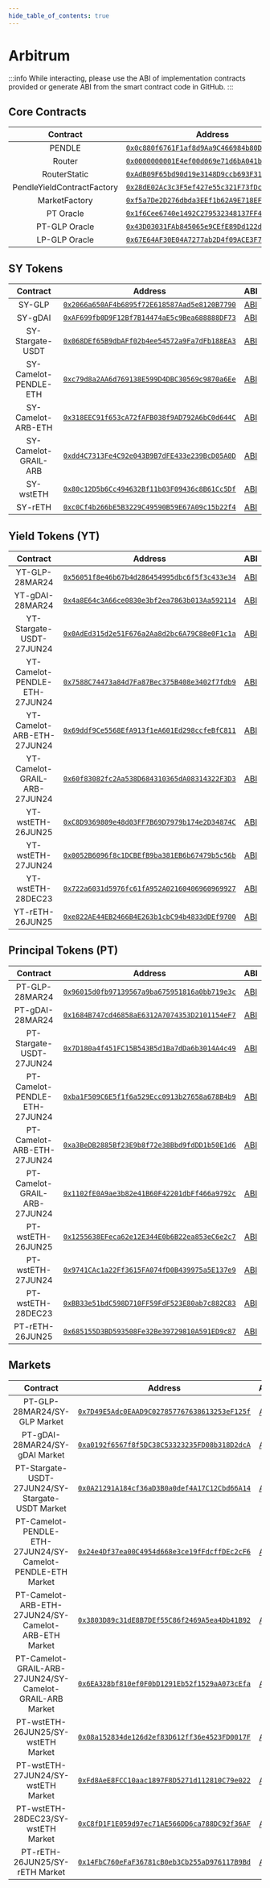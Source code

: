 ```yaml
---
hide_table_of_contents: true
---
```


# Arbitrum

:::info
While interacting, please use the ABI of implementation contracts provided or generate ABI from the smart contract code in GitHub.
:::

## Core Contracts

|          Contract          |                                                        Address                                                         |                                                              ABI                                                              |
| :------------------------: | :--------------------------------------------------------------------------------------------------------------------: | :---------------------------------------------------------------------------------------------------------------------------: |
|           PENDLE           |  [`0x0c880f6761F1af8d9Aa9C466984b80DAb9a8c9e8`](https://arbiscan.io/token/0x0c880f6761F1af8d9Aa9C466984b80DAb9a8c9e8)  | [ABI](http://api.arbiscan.io/api?module=contract&action=getabi&address=0x0c880f6761F1af8d9Aa9C466984b80DAb9a8c9e8&format=raw) |
|           Router           | [`0x0000000001E4ef00d069e71d6bA041b0A16F7eA0`](https://arbiscan.io/address/0x0000000001E4ef00d069e71d6bA041b0A16F7eA0) | [ABI](http://api.arbiscan.io/api?module=contract&action=getabi&address=0x0000000001E4ef00d069e71d6bA041b0A16F7eA0&format=raw) |  |
|        RouterStatic        | [`0xAdB09F65bd90d19e3148D9ccb693F3161C6DB3E8`](https://arbiscan.io/address/0xAdB09F65bd90d19e3148D9ccb693F3161C6DB3E8) | [ABI](http://api.arbiscan.io/api?module=contract&action=getabi&address=0xAdB09F65bd90d19e3148D9ccb693F3161C6DB3E8&format=raw) |  |
| PendleYieldContractFactory | [`0x28dE02Ac3c3F5ef427e55c321F73fDc7F192e8E4`](https://arbiscan.io/address/0x28dE02Ac3c3F5ef427e55c321F73fDc7F192e8E4) | [ABI](http://api.arbiscan.io/api?module=contract&action=getabi&address=0x28dE02Ac3c3F5ef427e55c321F73fDc7F192e8E4&format=raw) |
|       MarketFactory        | [`0xf5a7De2D276dbda3EEf1b62A9E718EFf4d29dDC8`](https://arbiscan.io/address/0xf5a7De2D276dbda3EEf1b62A9E718EFf4d29dDC8) | [ABI](http://api.arbiscan.io/api?module=contract&action=getabi&address=0xf5a7De2D276dbda3EEf1b62A9E718EFf4d29dDC8&format=raw) |
|         PT Oracle          | [`0x1f6Cee6740e1492C279532348137FF40E0f23D05`](https://arbiscan.io/address/0x1f6Cee6740e1492C279532348137FF40E0f23D05) | [ABI](http://api.arbiscan.io/api?module=contract&action=getabi&address=0x1f6Cee6740e1492C279532348137FF40E0f23D05&format=raw) |
|       PT-GLP Oracle        | [`0x43D03031FAb845065e9CEfE89Dd122d63F72011F`](https://arbiscan.io/address/0x43D03031FAb845065e9CEfE89Dd122d63F72011F) | [ABI](http://api.arbiscan.io/api?module=contract&action=getabi&address=0x43D03031FAb845065e9CEfE89Dd122d63F72011F&format=raw) |
|       LP-GLP Oracle        | [`0x67E64AF30E04A7277ab2D4f09ACE3F77a15801F9`](https://arbiscan.io/address/0x67E64AF30E04A7277ab2D4f09ACE3F77a15801F9) | [ABI](http://api.arbiscan.io/api?module=contract&action=getabi&address=0x67E64AF30E04A7277ab2D4f09ACE3F77a15801F9&format=raw) |

## SY Tokens
|       Contract        |                                                        Address                                                         |                                                              ABI                                                              |
| :-------------------: | :--------------------------------------------------------------------------------------------------------------------: | :---------------------------------------------------------------------------------------------------------------------------: |
|        SY-GLP         | [`0x2066a650AF4b6895f72E618587Aad5e8120B7790`](https://arbiscan.io/address/0x2066a650AF4b6895f72E618587Aad5e8120B7790) | [ABI](http://api.arbiscan.io/api?module=contract&action=getabi&address=0x2066a650AF4b6895f72E618587Aad5e8120B7790&format=raw) |
|        SY-gDAI        | [`0xAF699fb0D9F12Bf7B14474aE5c9Bea688888DF73`](https://arbiscan.io/address/0xAF699fb0D9F12Bf7B14474aE5c9Bea688888DF73) | [ABI](http://api.arbiscan.io/api?module=contract&action=getabi&address=0xAF699fb0D9F12Bf7B14474aE5c9Bea688888DF73&format=raw) |
|   SY-Stargate-USDT    | [`0x068DEf65B9dbAFf02b4ee54572a9Fa7dFb188EA3`](https://arbiscan.io/address/0x068DEf65B9dbAFf02b4ee54572a9Fa7dFb188EA3) | [ABI](http://api.arbiscan.io/api?module=contract&action=getabi&address=0x068DEf65B9dbAFf02b4ee54572a9Fa7dFb188EA3&format=raw) |
| SY-Camelot-PENDLE-ETH | [`0xc79d8a2AA6d769138E599D4DBC30569c9870a6Ee`](https://arbiscan.io/address/0xc79d8a2AA6d769138E599D4DBC30569c9870a6Ee) | [ABI](http://api.arbiscan.io/api?module=contract&action=getabi&address=0xc79d8a2AA6d769138E599D4DBC30569c9870a6Ee&format=raw) |
|  SY-Camelot-ARB-ETH   | [`0x318EEC91f653cA72fAFB038f9AD792A6bC0d644C`](https://arbiscan.io/address/0x318EEC91f653cA72fAFB038f9AD792A6bC0d644C) | [ABI](http://api.arbiscan.io/api?module=contract&action=getabi&address=0x318EEC91f653cA72fAFB038f9AD792A6bC0d644C&format=raw) |
| SY-Camelot-GRAIL-ARB  | [`0xdd4C7313Fe4C92e043B9B7dFE433e239BcD05A0D`](https://arbiscan.io/address/0xdd4C7313Fe4C92e043B9B7dFE433e239BcD05A0D) | [ABI](http://api.arbiscan.io/api?module=contract&action=getabi&address=0xdd4C7313Fe4C92e043B9B7dFE433e239BcD05A0D&format=raw) |
|       SY-wstETH       | [`0x80c12D5b6Cc494632Bf11b03F09436c8B61Cc5Df`](https://arbiscan.io/address/0x80c12D5b6Cc494632Bf11b03F09436c8B61Cc5Df) | [ABI](http://api.arbiscan.io/api?module=contract&action=getabi&address=0x80c12D5b6Cc494632Bf11b03F09436c8B61Cc5Df&format=raw) |
|        SY-rETH        | [`0xc0Cf4b266bE5B3229C49590B59E67A09c15b22f4`](https://arbiscan.io/address/0xc0Cf4b266bE5B3229C49590B59E67A09c15b22f4) | [ABI](http://api.arbiscan.io/api?module=contract&action=getabi&address=0xc0Cf4b266bE5B3229C49590B59E67A09c15b22f4&format=raw) |

## Yield Tokens (YT)

|           Contract            |                                                        Address                                                         |                                                              ABI                                                              |
| :---------------------------: | :--------------------------------------------------------------------------------------------------------------------: | :---------------------------------------------------------------------------------------------------------------------------: |
|        YT-GLP-28MAR24         | [`0x56051f8e46b67b4d286454995dbc6f5f3c433e34`](https://arbiscan.io/address/0x56051f8e46b67b4d286454995dbc6f5f3c433e34) | [ABI](http://api.arbiscan.io/api?module=contract&action=getabi&address=0x56051f8e46b67b4d286454995dbc6f5f3c433e34&format=raw) |
|        YT-gDAI-28MAR24        | [`0x4a8E64c3A66ce0830e3bf2ea7863b013Aa592114`](https://arbiscan.io/address/0x4a8E64c3A66ce0830e3bf2ea7863b013Aa592114) | [ABI](http://api.arbiscan.io/api?module=contract&action=getabi&address=0x4a8E64c3A66ce0830e3bf2ea7863b013Aa592114&format=raw) |
|   YT-Stargate-USDT-27JUN24    | [`0x0AdEd315d2e51F676a2Aa8d2bc6A79C88e0F1c1a`](https://arbiscan.io/address/0x0AdEd315d2e51F676a2Aa8d2bc6A79C88e0F1c1a) | [ABI](http://api.arbiscan.io/api?module=contract&action=getabi&address=0x0AdEd315d2e51F676a2Aa8d2bc6A79C88e0F1c1a&format=raw) |
| YT-Camelot-PENDLE-ETH-27JUN24 | [`0x7588C74473a84d7Fa87Bec375B408e3402f7fdb9`](https://arbiscan.io/address/0x7588C74473a84d7Fa87Bec375B408e3402f7fdb9) | [ABI](http://api.arbiscan.io/api?module=contract&action=getabi&address=0x7588C74473a84d7Fa87Bec375B408e3402f7fdb9&format=raw) |
|  YT-Camelot-ARB-ETH-27JUN24   | [`0x69ddf9Ce5568EfA913f1eA601Ed298ccfeBfC811`](https://arbiscan.io/address/0x69ddf9Ce5568EfA913f1eA601Ed298ccfeBfC811) | [ABI](http://api.arbiscan.io/api?module=contract&action=getabi&address=0x69ddf9Ce5568EfA913f1eA601Ed298ccfeBfC811&format=raw) |
| YT-Camelot-GRAIL-ARB-27JUN24  | [`0x60f83082fc2Aa538D684310365dA08314322F3D3`](https://arbiscan.io/address/0x60f83082fc2Aa538D684310365dA08314322F3D3) | [ABI](http://api.arbiscan.io/api?module=contract&action=getabi&address=0x60f83082fc2Aa538D684310365dA08314322F3D3&format=raw) |
|       YT-wstETH-26JUN25       | [`0xC8D9369809e48d03FF7B69D7979b174e2D34874C`](https://arbiscan.io/address/0xC8D9369809e48d03FF7B69D7979b174e2D34874C) | [ABI](http://api.arbiscan.io/api?module=contract&action=getabi&address=0xC8D9369809e48d03FF7B69D7979b174e2D34874C&format=raw) |
|       YT-wstETH-27JUN24       | [`0x0052B6096f8c1DCBEfB9ba381EB6b67479b5c56b`](https://arbiscan.io/address/0x0052B6096f8c1DCBEfB9ba381EB6b67479b5c56b) | [ABI](http://api.arbiscan.io/api?module=contract&action=getabi&address=0x0052B6096f8c1DCBEfB9ba381EB6b67479b5c56b&format=raw) |
|       YT-wstETH-28DEC23       | [`0x722a6031d5976fc61fA952A02160406960969927`](https://arbiscan.io/address/0x722a6031d5976fc61fA952A02160406960969927) | [ABI](http://api.arbiscan.io/api?module=contract&action=getabi&address=0x722a6031d5976fc61fA952A02160406960969927&format=raw) |
|        YT-rETH-26JUN25        | [`0xe822AE44EB2466B4E263b1cbC94b4833dDEf9700`](https://arbiscan.io/address/0xe822AE44EB2466B4E263b1cbC94b4833dDEf9700) | [ABI](http://api.arbiscan.io/api?module=contract&action=getabi&address=0xe822AE44EB2466B4E263b1cbC94b4833dDEf9700&format=raw) |

## Principal Tokens (PT)

|           Contract            |                                                        Address                                                         |                                                              ABI                                                              |
| :---------------------------: | :--------------------------------------------------------------------------------------------------------------------: | :---------------------------------------------------------------------------------------------------------------------------: |
|        PT-GLP-28MAR24         | [`0x96015d0fb97139567a9ba675951816a0bb719e3c`](https://arbiscan.io/address/0x96015d0fb97139567a9ba675951816a0bb719e3c) | [ABI](http://api.arbiscan.io/api?module=contract&action=getabi&address=0x96015d0fb97139567a9ba675951816a0bb719e3c&format=raw) |
|        PT-gDAI-28MAR24        | [`0x1684B747cd46858aE6312A7074353D2101154eF7`](https://arbiscan.io/address/0x1684B747cd46858aE6312A7074353D2101154eF7) | [ABI](http://api.arbiscan.io/api?module=contract&action=getabi&address=0x1684B747cd46858aE6312A7074353D2101154eF7&format=raw) |
|   PT-Stargate-USDT-27JUN24    | [`0x7D180a4f451FC15B543B5d1Ba7dDa6b3014A4c49`](https://arbiscan.io/address/0x7D180a4f451FC15B543B5d1Ba7dDa6b3014A4c49) | [ABI](http://api.arbiscan.io/api?module=contract&action=getabi&address=0x7D180a4f451FC15B543B5d1Ba7dDa6b3014A4c49&format=raw) |
| PT-Camelot-PENDLE-ETH-27JUN24 | [`0xba1F509C6E5f1f6a529Ecc0913b27658a678B4b9`](https://arbiscan.io/address/0xba1F509C6E5f1f6a529Ecc0913b27658a678B4b9) | [ABI](http://api.arbiscan.io/api?module=contract&action=getabi&address=0xba1F509C6E5f1f6a529Ecc0913b27658a678B4b9&format=raw) |
|  PT-Camelot-ARB-ETH-27JUN24   | [`0xa3BeDB2885Bf23E9b8f72e38Bbd9fdDD1b50E1d6`](https://arbiscan.io/address/0xa3BeDB2885Bf23E9b8f72e38Bbd9fdDD1b50E1d6) | [ABI](http://api.arbiscan.io/api?module=contract&action=getabi&address=0xa3BeDB2885Bf23E9b8f72e38Bbd9fdDD1b50E1d6&format=raw) |
| PT-Camelot-GRAIL-ARB-27JUN24  | [`0x1102fE0A9ae3b82e41B60F42201dbFf466a9792c`](https://arbiscan.io/address/0x1102fE0A9ae3b82e41B60F42201dbFf466a9792c) | [ABI](http://api.arbiscan.io/api?module=contract&action=getabi&address=0x1102fE0A9ae3b82e41B60F42201dbFf466a9792c&format=raw) |
|       PT-wstETH-26JUN25       | [`0x1255638EFeca62e12E344E0b6B22ea853eC6e2c7`](https://arbiscan.io/address/0x1255638EFeca62e12E344E0b6B22ea853eC6e2c7) | [ABI](http://api.arbiscan.io/api?module=contract&action=getabi&address=0x1255638EFeca62e12E344E0b6B22ea853eC6e2c7&format=raw) |
|       PT-wstETH-27JUN24       | [`0x9741CAc1a22Ff3615FA074fD0B439975a5E137e9`](https://arbiscan.io/address/0x9741CAc1a22Ff3615FA074fD0B439975a5E137e9) | [ABI](http://api.arbiscan.io/api?module=contract&action=getabi&address=0x9741CAc1a22Ff3615FA074fD0B439975a5E137e9&format=raw) |
|       PT-wstETH-28DEC23       | [`0xBB33e51bdC598D710FF59FdF523E80ab7c882C83`](https://arbiscan.io/address/0xBB33e51bdC598D710FF59FdF523E80ab7c882C83) | [ABI](http://api.arbiscan.io/api?module=contract&action=getabi&address=0xBB33e51bdC598D710FF59FdF523E80ab7c882C83&format=raw) |
|        PT-rETH-26JUN25        | [`0x685155D3BD593508Fe32Be39729810A591ED9c87`](https://arbiscan.io/address/0x685155D3BD593508Fe32Be39729810A591ED9c87) | [ABI](http://api.arbiscan.io/api?module=contract&action=getabi&address=0x685155D3BD593508Fe32Be39729810A591ED9c87&format=raw) |


## Markets

|                          Contract                          |                                                        Address                                                         |                                                              ABI                                                              |
| :--------------------------------------------------------: | :--------------------------------------------------------------------------------------------------------------------: | :---------------------------------------------------------------------------------------------------------------------------: |
|                PT-GLP-28MAR24/SY-GLP Market                | [`0x7D49E5Adc0EAAD9C027857767638613253eF125f`](https://arbiscan.io/address/0x7D49E5Adc0EAAD9C027857767638613253eF125f) | [ABI](http://api.arbiscan.io/api?module=contract&action=getabi&address=0x7D49E5Adc0EAAD9C027857767638613253eF125f&format=raw) |
|               PT-gDAI-28MAR24/SY-gDAI Market               | [`0xa0192f6567f8f5DC38C53323235FD08b318D2dcA`](https://arbiscan.io/address/0xa0192f6567f8f5DC38C53323235FD08b318D2dcA) | [ABI](http://api.arbiscan.io/api?module=contract&action=getabi&address=0xa0192f6567f8f5DC38C53323235FD08b318D2dcA&format=raw) |
|      PT-Stargate-USDT-27JUN24/SY-Stargate-USDT Market      | [`0x0A21291A184cf36aD3B0a0def4A17C12Cbd66A14`](https://arbiscan.io/address/0x0A21291A184cf36aD3B0a0def4A17C12Cbd66A14) | [ABI](http://api.arbiscan.io/api?module=contract&action=getabi&address=0x0A21291A184cf36aD3B0a0def4A17C12Cbd66A14&format=raw) |
| PT-Camelot-PENDLE-ETH-27JUN24/SY-Camelot-PENDLE-ETH Market | [`0x24e4Df37ea00C4954d668e3ce19fFdcffDEc2cF6`](https://arbiscan.io/address/0x24e4Df37ea00C4954d668e3ce19fFdcffDEc2cF6) | [ABI](http://api.arbiscan.io/api?module=contract&action=getabi&address=0x24e4Df37ea00C4954d668e3ce19fFdcffDEc2cF6&format=raw) |
|    PT-Camelot-ARB-ETH-27JUN24/SY-Camelot-ARB-ETH Market    | [`0x3803D89c31dE8B7DEf55C86f2469A5ea4Db41B92`](https://arbiscan.io/address/0x3803D89c31dE8B7DEf55C86f2469A5ea4Db41B92) | [ABI](http://api.arbiscan.io/api?module=contract&action=getabi&address=0x3803D89c31dE8B7DEf55C86f2469A5ea4Db41B92&format=raw) |
|  PT-Camelot-GRAIL-ARB-27JUN24/SY-Camelot-GRAIL-ARB Market  | [`0x6EA328bf810ef0F0bD1291Eb52f1529aA073cEfa`](https://arbiscan.io/address/0x6EA328bf810ef0F0bD1291Eb52f1529aA073cEfa) | [ABI](http://api.arbiscan.io/api?module=contract&action=getabi&address=0x6EA328bf810ef0F0bD1291Eb52f1529aA073cEfa&format=raw) |
|             PT-wstETH-26JUN25/SY-wstETH Market             | [`0x08a152834de126d2ef83D612ff36e4523FD0017F`](https://arbiscan.io/address/0x08a152834de126d2ef83D612ff36e4523FD0017F) | [ABI](http://api.arbiscan.io/api?module=contract&action=getabi&address=0x08a152834de126d2ef83D612ff36e4523FD0017F&format=raw) |
|             PT-wstETH-27JUN24/SY-wstETH Market             | [`0xFd8AeE8FCC10aac1897F8D5271d112810C79e022`](https://arbiscan.io/address/0xFd8AeE8FCC10aac1897F8D5271d112810C79e022) | [ABI](http://api.arbiscan.io/api?module=contract&action=getabi&address=0xFd8AeE8FCC10aac1897F8D5271d112810C79e022&format=raw) |
|             PT-wstETH-28DEC23/SY-wstETH Market             | [`0xC8fD1F1E059d97ec71AE566DD6ca788DC92f36AF`](https://arbiscan.io/address/0xC8fD1F1E059d97ec71AE566DD6ca788DC92f36AF) | [ABI](http://api.arbiscan.io/api?module=contract&action=getabi&address=0xC8fD1F1E059d97ec71AE566DD6ca788DC92f36AF&format=raw) |
|               PT-rETH-26JUN25/SY-rETH Market               | [`0x14FbC760eFaF36781cB0eb3Cb255aD976117B9Bd`](https://arbiscan.io/address/0x14FbC760eFaF36781cB0eb3Cb255aD976117B9Bd) | [ABI](http://api.arbiscan.io/api?module=contract&action=getabi&address=0x14FbC760eFaF36781cB0eb3Cb255aD976117B9Bd&format=raw) |
